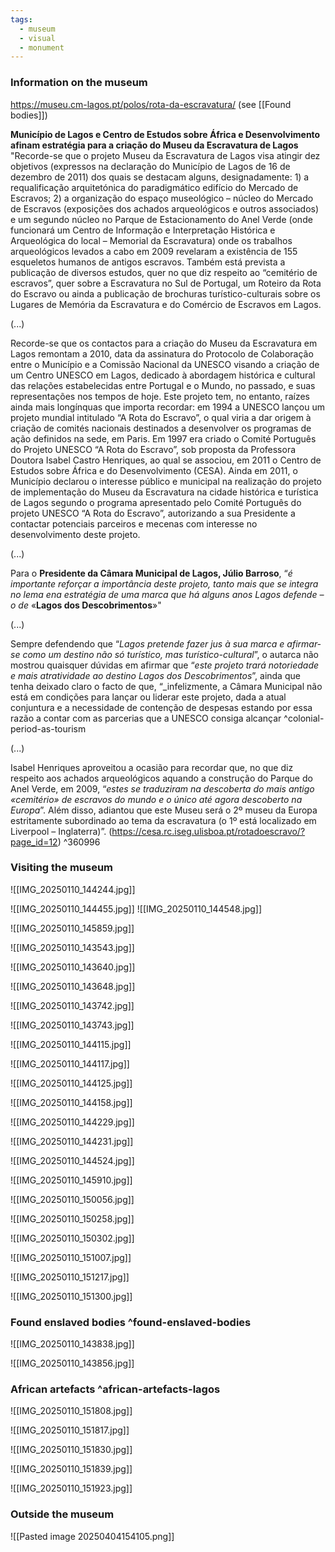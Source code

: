 ```yaml
---
tags:
  - museum
  - visual
  - monument
---
```

### Information on the museum
https://museu.cm-lagos.pt/polos/rota-da-escravatura/
(see [[Found bodies]])

 **Município de Lagos e Centro de Estudos sobre África e Desenvolvimento afinam estratégia para a criação do Museu da Escravatura de Lagos**
"Recorde-se que o projeto Museu da Escravatura de Lagos visa atingir dez objetivos (expressos na declaração do Município de Lagos de 16 de dezembro de 2011) dos quais se destacam alguns, designadamente: 1) a requalificação arquitetónica do paradigmático edifício do Mercado de Escravos; 2) a organização do espaço museológico – núcleo do Mercado de Escravos (exposições dos achados arqueológicos e outros associados) e um segundo núcleo no Parque de Estacionamento do Anel Verde (onde funcionará um Centro de Informação e Interpretação Histórica e Arqueológica do local – Memorial da Escravatura) onde os trabalhos arqueológicos levados a cabo em 2009 revelaram a existência de 155 esqueletos humanos de antigos escravos. Também está prevista a publicação de diversos estudos, quer no que diz respeito ao “cemitério de escravos”, quer sobre a Escravatura no Sul de Portugal, um Roteiro da Rota do Escravo ou ainda a publicação de brochuras turístico-culturais sobre os Lugares de Memória da Escravatura e do Comércio de Escravos em Lagos.

(...)

Recorde-se que os contactos para a criação do Museu da Escravatura em Lagos remontam a 2010, data da assinatura do Protocolo de Colaboração entre o Município e a Comissão Nacional da UNESCO visando a criação de um Centro UNESCO em Lagos, dedicado à abordagem histórica e cultural das relações estabelecidas entre Portugal e o Mundo, no passado, e suas representações nos tempos de hoje. Este projeto tem, no entanto, raízes ainda mais longínquas que importa recordar: em 1994 a UNESCO lançou um projeto mundial intitulado “A Rota do Escravo”, o qual viria a dar origem à criação de comités nacionais destinados a desenvolver os programas de ação definidos na sede, em Paris. Em 1997 era criado o Comité Português do Projeto UNESCO “A Rota do Escravo”, sob proposta da Professora Doutora Isabel Castro Henriques, ao qual se associou, em 2011 o Centro de Estudos sobre África e do Desenvolvimento (CESA). Ainda em 2011, o Município declarou o interesse público e municipal na realização do projeto de implementação do Museu da Escravatura na cidade histórica e turística de Lagos segundo o programa apresentado pelo Comité Português do projeto UNESCO “A Rota do Escravo”, autorizando a sua Presidente a contactar potenciais parceiros e mecenas com interesse no desenvolvimento deste projeto.

(...)

Para o **Presidente da Câmara Municipal de Lagos, Júlio Barroso**, “_é importante reforçar a importância deste projeto, tanto mais que se integra no lema ena estratégia de uma marca que há alguns anos Lagos defende – o de_ «**Lagos dos Descobrimentos**»"

(...)

Sempre defendendo que “_Lagos pretende fazer jus à sua marca e afirmar-se como um destino não só turístico, mas turístico-cultural_”, o autarca não mostrou quaisquer dúvidas em afirmar que “_este projeto trará notoriedade e mais atratividade ao destino Lagos dos Descobrimentos_”, ainda que tenha deixado claro o facto de que, “_infelizmente, a Câmara Municipal não está em condições para lançar ou liderar este projeto, dada a atual conjuntura e a necessidade de contenção de despesas estando por essa razão a contar com as parcerias que a UNESCO consiga alcançar ^colonial-period-as-tourism

(...)

Isabel Henriques aproveitou a ocasião para recordar que, no que diz respeito aos achados arqueológicos aquando a construção do Parque do Anel Verde, em 2009, “_estes se traduziram na descoberta do mais antigo «cemitério» de escravos do mundo e o único até agora descoberto na Europa_”. Além disso, adiantou que este Museu será o 2º museu da Europa estritamente subordinado ao tema da escravatura (o 1º está localizado em Liverpool – Inglaterra)”.
(https://cesa.rc.iseg.ulisboa.pt/rotadoescravo/?page_id=12) ^360996

### Visiting the museum

![[IMG_20250110_144244.jpg]]

![[IMG_20250110_144455.jpg]]
![[IMG_20250110_144548.jpg]]

![[IMG_20250110_145859.jpg]]


![[IMG_20250110_143543.jpg]]

![[IMG_20250110_143640.jpg]]

![[IMG_20250110_143648.jpg]]

![[IMG_20250110_143742.jpg]]

![[IMG_20250110_143743.jpg]]


![[IMG_20250110_144115.jpg]]

![[IMG_20250110_144117.jpg]]

![[IMG_20250110_144125.jpg]]

![[IMG_20250110_144158.jpg]]

![[IMG_20250110_144229.jpg]]

![[IMG_20250110_144231.jpg]]




![[IMG_20250110_144524.jpg]]


![[IMG_20250110_145910.jpg]]

![[IMG_20250110_150056.jpg]]

![[IMG_20250110_150258.jpg]]

![[IMG_20250110_150302.jpg]]

![[IMG_20250110_151007.jpg]]

![[IMG_20250110_151217.jpg]]

![[IMG_20250110_151300.jpg]]

### Found enslaved bodies ^found-enslaved-bodies

![[IMG_20250110_143838.jpg]]

![[IMG_20250110_143856.jpg]]
### African artefacts ^african-artefacts-lagos

![[IMG_20250110_151808.jpg]]

![[IMG_20250110_151817.jpg]]

![[IMG_20250110_151830.jpg]]

![[IMG_20250110_151839.jpg]]

![[IMG_20250110_151923.jpg]]

### Outside the museum

![[Pasted image 20250404154105.png]]


